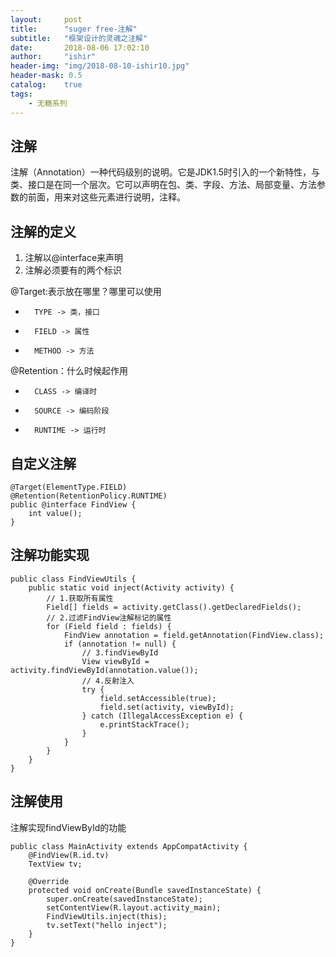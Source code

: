 ```yaml
---
layout:     post
title:      "suger free-注解"
subtitle:   "框架设计的灵魂之注解"
date:       2018-08-06 17:02:10
author:     "ishir"
header-img: "img/2018-08-10-ishir10.jpg"
header-mask: 0.5
catalog:    true
tags:
    - 无糖系列
---
```

**<font size="5">  </font>**
<!--上标：º ¹ ² ³ ⁴⁵ ⁶ ⁷ ⁸ ⁹ ⁺ ⁻ ⁼ ⁽ ⁾ ⁿ ′ ½下标：₀ ₁ ₂ ₃ ₄ ₅ ₆ ₇ ₈ ₉ ₊ ₋ ₌ ₍ ₎-->

## 注解

注解（Annotation）一种代码级别的说明。它是JDK1.5时引入的一个新特性，与类、接口是在同一个层次。它可以声明在包、类、字段、方法、局部变量、方法参数的前面，用来对这些元素进行说明，注释。

## 注解的定义

1. 注解以@interface来声明
2. 注解必须要有的两个标识

@Target:表示放在哪里？哪里可以使用

* 		TYPE -> 类，接口
*  		FIELD -> 属性
*  		METHOD -> 方法

@Retention：什么时候起作用

* 		CLASS -> 编译时
* 		SOURCE -> 编码阶段
* 		RUNTIME -> 运行时
	

## 自定义注解

```
@Target(ElementType.FIELD)
@Retention(RetentionPolicy.RUNTIME)
public @interface FindView {
    int value();
}
```

## 注解功能实现

```
public class FindViewUtils {
    public static void inject(Activity activity) {
        // 1.获取所有属性
        Field[] fields = activity.getClass().getDeclaredFields();
        // 2.过滤FindView注解标记的属性
        for (Field field : fields) {
            FindView annotation = field.getAnnotation(FindView.class);
            if (annotation != null) {
                // 3.findViewById
                View viewById = activity.findViewById(annotation.value());
                // 4.反射注入
                try {
                    field.setAccessible(true);
                    field.set(activity, viewById);
                } catch (IllegalAccessException e) {
                    e.printStackTrace();
                }
            }
        }
    }
}
```

## 注解使用

注解实现findViewById的功能

```
public class MainActivity extends AppCompatActivity {
    @FindView(R.id.tv)
    TextView tv;

    @Override
    protected void onCreate(Bundle savedInstanceState) {
        super.onCreate(savedInstanceState);
        setContentView(R.layout.activity_main);
        FindViewUtils.inject(this);
        tv.setText("hello inject");
    }
}
```
